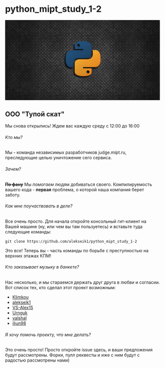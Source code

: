 # python_mipt_study_1-2
![alt text](https://raw.githubusercontent.com/VS-Alex15/ITseminars/master/.idea/Ya3RC2m-LVA.jpg)
## ООО "Тупой скат"
Мы снова открылись! Ждем вас каждую среду с 12:00 до 16:00
###### Кто мы?
Мы - команда независимых разработчиков judge.mipt.ru, преследующие целью уничтожение сего сервиса.
###### Зачем?
~~**По фану**~~ Мы *помогаем* людям добиваться своего. Компилируемость вашего кода - **первая** проблема, о которой наша компания берет заботу.
###### Как мне поучаствовать в деле?
Все очень просто. Для начала откройте консольный гит-клиент на Вашей машине (ну, или чем вы там пользуетесь) и вставьте туда следующие команды:
``` 
git clone https://github.com/alekseik1/python_mipt_study_1-2 
```
Это все! Теперь вы - часть команды по борьбе с преступностью на верхних этажах КПМ!
###### Кто заказывает музыку в банкете?
Нас несколько, и мы стараемся держать друг друга в любви и согласии. Вот список тех, кто сделал этот проект возможным:
- [Klimkou](http://github.com/Klimkou)
- [alekseik1](http://github.com/alekseik1)
- [VS-Alex15](http://github.com/VS-Alex15)
- [Urnguk](http://github.com/Urnguk)
- [valshal](http://github.com/valshal)
- [iljun98](http://github.com/iljun98)

###### Я хочу помочь проекту, что мне делать?
Это очень просто! Просто откройте issue здесь, и ваши предложения будут рассмотрены. Форки, пулл реквесты и иже с ним будут с радостью рассмотрены нами)
